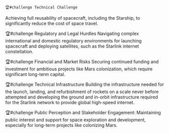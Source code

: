     🏆#challenge Technical Challenge
Achieving full reusability of spacecraft, including the Starship, to significantly reduce the cost of space travel.

🏆#challenge Regulatory and Legal Hurdles
Navigating complex international and domestic regulatory environments for launching spacecraft and deploying satellites, such as the Starlink internet constellation.

🏆#challenge Financial and Market Risks
Securing continued funding and investment for ambitious projects like Mars colonization, which require significant long-term capital.

🏆#challenge Technical Infrastructure
Building the infrastructure needed for the launch, landing, and refurbishment of rockets on a scale never before attempted and developing the ground and in-orbit infrastructure required for the Starlink network to provide global high-speed internet.

🏆#challenge Public Perception and Stakeholder Engagement:
Maintaining public interest and support for space exploration and development, especially for long-term projects like colonizing Mars.

